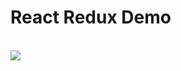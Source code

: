 # React Redux Demo

<br><a href="http://redux-minimal.js.org/"><img src="http://redux-minimal.js.org/logo/redux-minimal-logo-blue.svg"></a><br><br>
